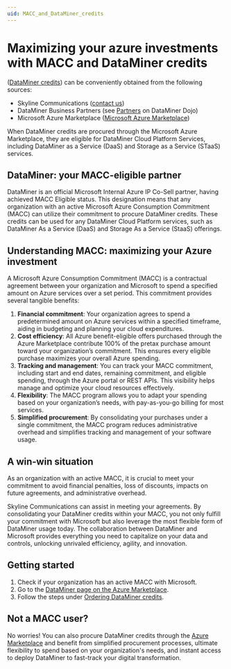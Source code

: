 ```yaml
---
uid: MACC_and_DataMiner_credits
---
```


# Maximizing your azure investments with MACC and DataMiner credits

([DataMiner credits](xref:Pricing_Usage_based_service#usage-terms)) can be conveniently obtained from the following sources:

- Skyline Communications ([contact us](https://www.skyline.be/contact/))
- DataMiner Business Partners (see [Partners](https://community.dataminer.services/partners/) on DataMiner Dojo)
- Microsoft Azure Marketplace ([Microsoft Azure Marketplace](https://azuremarketplace.microsoft.com/en-us/marketplace/apps/skylinecommunicationsnv1644148291022.dataminer?tab=Overview))

When DataMiner credits are procured through the Microsoft Azure Marketplace, they are eligible for DataMiner Cloud Platform Services, including DataMiner as a Service (DaaS) and Storage as a Service (STaaS) services.

## DataMiner: your MACC-eligible partner

DataMiner is an official Microsoft Internal Azure IP Co-Sell partner, having achieved MACC Eligible status. This designation means that any organization with an active Microsoft Azure Consumption Commitment (MACC) can utilize their commitment to procure DataMiner credits. These credits can be used for any DataMiner Cloud Platform services, such as DataMiner As a Service (DaaS) and Storage As a Service (StaaS) offerings.

## Understanding MACC: maximizing your Azure investment

A Microsoft Azure Consumption Commitment (MACC) is a contractual agreement between your organization and Microsoft to spend a specified amount on Azure services over a set period. This commitment provides several tangible benefits:

1. **Financial commitment**: Your organization agrees to spend a predetermined amount on Azure services within a specified timeframe, aiding in budgeting and planning your cloud expenditures.
1. **Cost efficiency**: All Azure benefit-eligible offers purchased through the Azure Marketplace contribute 100% of the pretax purchase amount toward your organization’s commitment. This ensures every eligible purchase maximizes your overall Azure spending.
1. **Tracking and management**: You can track your MACC commitment, including start and end dates, remaining commitment, and eligible spending, through the Azure portal or REST APIs. This visibility helps manage and optimize your cloud resources effectively.
1. **Flexibility**: The MACC program allows you to adapt your spending based on your organization’s needs, with pay-as-you-go billing for most services.
1. **Simplified procurement**: By consolidating your purchases under a single commitment, the MACC program reduces administrative overhead and simplifies tracking and management of your software usage.

## A win-win situation

As an organization with an active MACC, it is crucial to meet your commitment to avoid financial penalties, loss of discounts, impacts on future agreements, and administrative overhead.

Skyline Communications can assist in meeting your agreements. By consolidating your DataMiner credits within your MACC, you not only fulfill your commitment with Microsoft but also leverage the most flexible form of DataMiner usage today. The collaboration between DataMiner and Microsoft provides everything you need to capitalize on your data and controls, unlocking unrivaled efficiency, agility, and innovation.

## Getting started

1. Check if your organization has an active MACC with Microsoft.
1. Go to the [DataMiner page on the Azure Marketplace](https://azuremarketplace.microsoft.com/en-us/marketplace/apps/skylinecommunicationsnv1644148291022.dataminer?tab=Overview).
1. Follow the steps under [Ordering DataMiner credits](xref:Order_DataMiner_credits).

## Not a MACC user?

No worries! You can also procure DataMiner credits through the [Azure Marketplace](https://azuremarketplace.microsoft.com/en-us/marketplace/apps/skylinecommunicationsnv1644148291022.dataminer?tab=Overview) and benefit from simplified procurement processes, ultimate flexibility to spend based on your organization's needs, and instant access to deploy DataMiner to fast-track your digital transformation.
